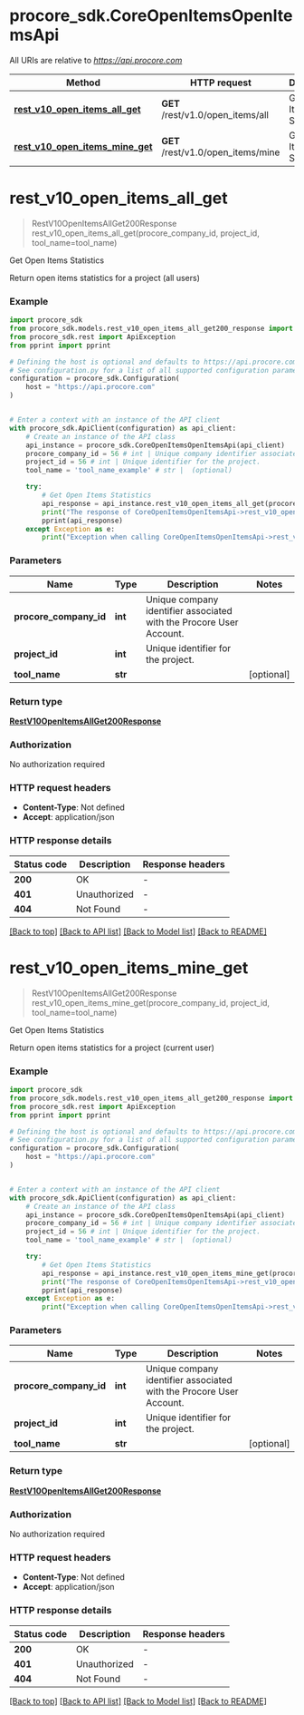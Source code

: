 # procore_sdk.CoreOpenItemsOpenItemsApi

All URIs are relative to *https://api.procore.com*

Method | HTTP request | Description
------------- | ------------- | -------------
[**rest_v10_open_items_all_get**](CoreOpenItemsOpenItemsApi.md#rest_v10_open_items_all_get) | **GET** /rest/v1.0/open_items/all | Get Open Items Statistics
[**rest_v10_open_items_mine_get**](CoreOpenItemsOpenItemsApi.md#rest_v10_open_items_mine_get) | **GET** /rest/v1.0/open_items/mine | Get Open Items Statistics


# **rest_v10_open_items_all_get**
> RestV10OpenItemsAllGet200Response rest_v10_open_items_all_get(procore_company_id, project_id, tool_name=tool_name)

Get Open Items Statistics

Return open items statistics for a project (all users)

### Example


```python
import procore_sdk
from procore_sdk.models.rest_v10_open_items_all_get200_response import RestV10OpenItemsAllGet200Response
from procore_sdk.rest import ApiException
from pprint import pprint

# Defining the host is optional and defaults to https://api.procore.com
# See configuration.py for a list of all supported configuration parameters.
configuration = procore_sdk.Configuration(
    host = "https://api.procore.com"
)


# Enter a context with an instance of the API client
with procore_sdk.ApiClient(configuration) as api_client:
    # Create an instance of the API class
    api_instance = procore_sdk.CoreOpenItemsOpenItemsApi(api_client)
    procore_company_id = 56 # int | Unique company identifier associated with the Procore User Account.
    project_id = 56 # int | Unique identifier for the project.
    tool_name = 'tool_name_example' # str |  (optional)

    try:
        # Get Open Items Statistics
        api_response = api_instance.rest_v10_open_items_all_get(procore_company_id, project_id, tool_name=tool_name)
        print("The response of CoreOpenItemsOpenItemsApi->rest_v10_open_items_all_get:\n")
        pprint(api_response)
    except Exception as e:
        print("Exception when calling CoreOpenItemsOpenItemsApi->rest_v10_open_items_all_get: %s\n" % e)
```



### Parameters


Name | Type | Description  | Notes
------------- | ------------- | ------------- | -------------
 **procore_company_id** | **int**| Unique company identifier associated with the Procore User Account. | 
 **project_id** | **int**| Unique identifier for the project. | 
 **tool_name** | **str**|  | [optional] 

### Return type

[**RestV10OpenItemsAllGet200Response**](RestV10OpenItemsAllGet200Response.md)

### Authorization

No authorization required

### HTTP request headers

 - **Content-Type**: Not defined
 - **Accept**: application/json

### HTTP response details

| Status code | Description | Response headers |
|-------------|-------------|------------------|
**200** | OK |  -  |
**401** | Unauthorized |  -  |
**404** | Not Found |  -  |

[[Back to top]](#) [[Back to API list]](../README.md#documentation-for-api-endpoints) [[Back to Model list]](../README.md#documentation-for-models) [[Back to README]](../README.md)

# **rest_v10_open_items_mine_get**
> RestV10OpenItemsAllGet200Response rest_v10_open_items_mine_get(procore_company_id, project_id, tool_name=tool_name)

Get Open Items Statistics

Return open items statistics for a project (current user)

### Example


```python
import procore_sdk
from procore_sdk.models.rest_v10_open_items_all_get200_response import RestV10OpenItemsAllGet200Response
from procore_sdk.rest import ApiException
from pprint import pprint

# Defining the host is optional and defaults to https://api.procore.com
# See configuration.py for a list of all supported configuration parameters.
configuration = procore_sdk.Configuration(
    host = "https://api.procore.com"
)


# Enter a context with an instance of the API client
with procore_sdk.ApiClient(configuration) as api_client:
    # Create an instance of the API class
    api_instance = procore_sdk.CoreOpenItemsOpenItemsApi(api_client)
    procore_company_id = 56 # int | Unique company identifier associated with the Procore User Account.
    project_id = 56 # int | Unique identifier for the project.
    tool_name = 'tool_name_example' # str |  (optional)

    try:
        # Get Open Items Statistics
        api_response = api_instance.rest_v10_open_items_mine_get(procore_company_id, project_id, tool_name=tool_name)
        print("The response of CoreOpenItemsOpenItemsApi->rest_v10_open_items_mine_get:\n")
        pprint(api_response)
    except Exception as e:
        print("Exception when calling CoreOpenItemsOpenItemsApi->rest_v10_open_items_mine_get: %s\n" % e)
```



### Parameters


Name | Type | Description  | Notes
------------- | ------------- | ------------- | -------------
 **procore_company_id** | **int**| Unique company identifier associated with the Procore User Account. | 
 **project_id** | **int**| Unique identifier for the project. | 
 **tool_name** | **str**|  | [optional] 

### Return type

[**RestV10OpenItemsAllGet200Response**](RestV10OpenItemsAllGet200Response.md)

### Authorization

No authorization required

### HTTP request headers

 - **Content-Type**: Not defined
 - **Accept**: application/json

### HTTP response details

| Status code | Description | Response headers |
|-------------|-------------|------------------|
**200** | OK |  -  |
**401** | Unauthorized |  -  |
**404** | Not Found |  -  |

[[Back to top]](#) [[Back to API list]](../README.md#documentation-for-api-endpoints) [[Back to Model list]](../README.md#documentation-for-models) [[Back to README]](../README.md)

